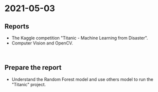 # 2021-05-03
## Reports
* The Kaggle competition "Titanic - Machine Learning from Disaster".
* Computer Vision and OpenCV.

<br>

## Prepare the report
* Understand the Random Forest model and use others model to run the "Titanic" project.
